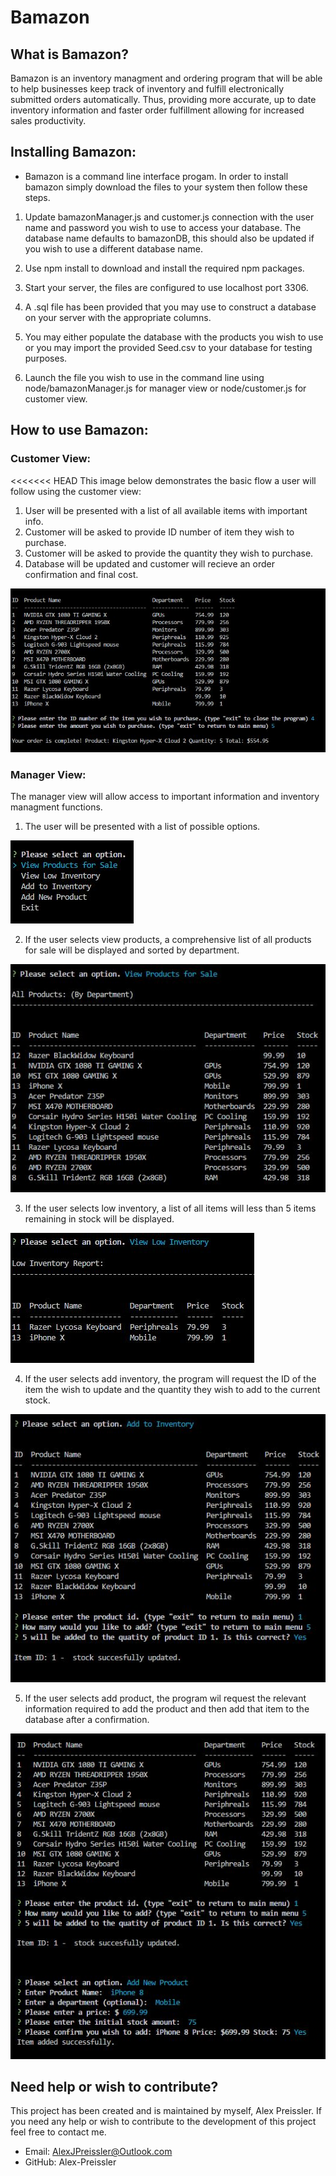 # Bamazon

## What is Bamazon?

Bamazon is an inventory managment and ordering program that will be able to help businesses keep track of inventory and fulfill electronically submitted orders automatically. Thus, providing more accurate, up to date inventory information and faster order fulfillment allowing for increased sales productivity.

## Installing Bamazon:

* Bamazon is a command line interface progam. In order to install bamazon simply download the files to your system then follow these steps.

1. Update bamazonManager.js and customer.js connection with the user name and password you wish to use to access your database. The database name defaults to bamazonDB, this should also be updated if you wish to use a different database name.

2. Use npm install to download and install the required npm packages.

3. Start your server, the files are configured to use localhost port 3306.

4. A .sql file has been provided that you may use to construct a database on your server with the appropriate columns.

5. You may either populate the database with the products you wish to use or you may import the provided Seed.csv to your database for testing purposes.

6. Launch the file you wish to use in the command line using node/bamazonManager.js for manager view or node/customer.js for customer view.

## How to use Bamazon:

### Customer View:

<<<<<<< HEAD
This image below demonstrates the basic flow a user will follow using the customer view:

1. User will be presented with a list of all available items with important info.
2. Customer will be asked to provide ID number of item they wish to purchase.
3. Customer will be asked to provide the quantity they wish to purchase.
4. Database will be updated and customer will recieve an order confirmation and final cost.

![Customer View](images/Bamazon-customer.JPG)


### Manager View:

The manager view will allow access to important information and inventory managment functions.

1. The user will be presented with a list of possible options.

![Manager Options](images/bamazon-manager-mainMenu.JPG)

2. If the user selects view products, a comprehensive list of all products for sale will be displayed and sorted by department.

![All inventory view](images/bamazon-manager-all.JPG)

3. If the user selects low inventory, a list of all items will less than 5 items remaining in stock will be displayed.

![Low inventory view](images/bamazon-manager-low.JPG)

4. If the user selects add inventory, the program will request the ID of the item the wish to update and the quantity they wish to add to the current stock.

![Add inventory view](images/bamazon-manager-stockUpdate.JPG)

5. If the user selects add product, the program wil request the relevant information required to add the product and then add that item to the database after a confirmation.

![Add item view](images/bamazon-manager-add.JPG)

## Need help or wish to contribute?

This project has been created and is maintained by myself, Alex Preissler. If you need any help or wish to contribute to the development of this project feel free to contact me.

* Email: AlexJPreissler@Outlook.com
* GitHub: Alex-Preissler

